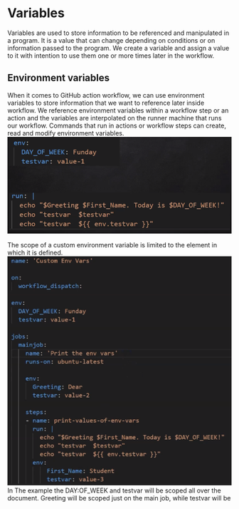 # Variables
Variables are used to store information to be referenced and manipulated in a program. It is a value that can change 
depending on conditions or on information passed to the program. We create a variable and assign a value to it with 
intention to use them one or more times later in the workflow.

## Environment variables
When it comes to GitHub action workflow, we can use environment variables to store information that we want to 
reference later inside workflow. We reference environment variables within a workflow step or an action and the 
variables are interpolated on the runner machine that runs our workflow. Commands that run in actions or workflow 
steps can create, read and modify environment variables. 
![Environment variables example](var-env.png)

The scope of a custom environment variable is limited to the element in which it is defined.
![Environment variables scope example](var-env-scope.png)
In The example the DAY:OF_WEEK and testvar will be scoped all over the document. Greeting will be scoped just on 
the main job, while testvar will be




